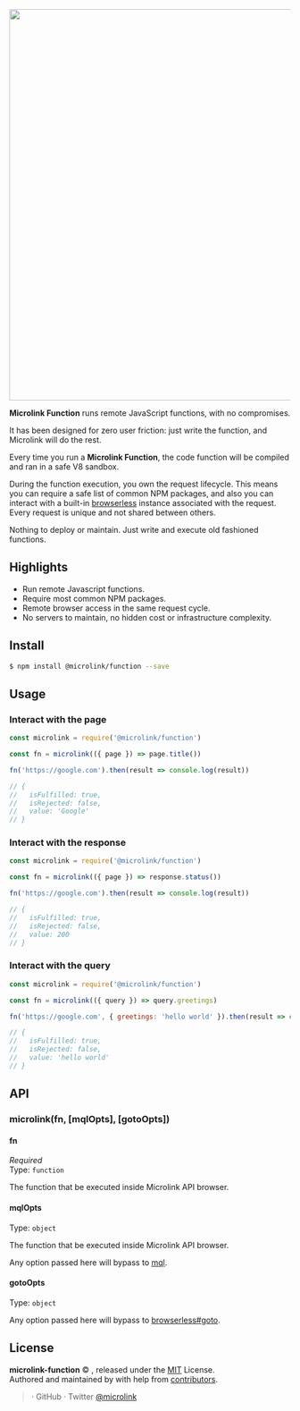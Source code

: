 <div align="center">
  <img src="https://i.imgur.com/1TiZk37.png" width="700px">
</div>

**Microlink Function** runs remote JavaScript functions, with no compromises.

It has been designed for zero user friction: just write the function, and Microlink will do the rest.

Every time you run a **Microlink Function**, the code function will be compiled and ran in a safe V8 sandbox.

During the function execution, you own the request lifecycle. This means you can require a safe list of common NPM packages, and also you can interact with a built-in [browserless](https://browserless.js.org) instance associated with the request. Every request is unique and not shared between others.

Nothing to deploy or maintain. Just write and execute old fashioned functions.

## Highlights

- Run remote Javascript functions.
- Require most common NPM packages.
- Remote browser access in the same request cycle.
- No servers to maintain, no hidden cost or infrastructure complexity.

## Install

```bash
$ npm install @microlink/function --save
```

## Usage

### Interact with the page

```js
const microlink = require('@microlink/function')

const fn = microlink(({ page }) => page.title())

fn('https://google.com').then(result => console.log(result))

// {
//   isFulfilled: true,
//   isRejected: false,
//   value: 'Google'
// }
```

### Interact with the response

```js
const microlink = require('@microlink/function')

const fn = microlink(({ page }) => response.status())

fn('https://google.com').then(result => console.log(result))

// {
//   isFulfilled: true,
//   isRejected: false,
//   value: 200
// }
```

### Interact with the query

```js
const microlink = require('@microlink/function')

const fn = microlink(({ query }) => query.greetings)

fn('https://google.com', { greetings: 'hello world' }).then(result => console.log(result))

// {
//   isFulfilled: true,
//   isRejected: false,
//   value: 'hello world'
// }
```

## API

### microlink(fn, [mqlOpts], [gotoOpts])

#### fn

*Required*<br>
Type: `function`

The function that be executed inside Microlink API browser.

#### mqlOpts

Type: `object`

The function that be executed inside Microlink API browser.

Any option passed here will bypass to [mql](https://github.com/microlinkhq/mql).

#### gotoOpts

Type: `object`

Any option passed here will bypass to [browserless#goto](https://browserless.js.org/#/?id=options-5).

## License

**microlink-function** © [](), released under the [MIT](https://github.com/microlink/microlink-function/blob/master/LICENSE.md) License.<br>
Authored and maintained by []() with help from [contributors](https://github.com/microlink/microlink-function/contributors).

> []() · GitHub [](https://github.com/microlink) · Twitter [@microlink](https://twitter.com/microlink)
